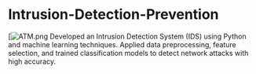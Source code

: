 # Intrusion-Detection-Prevention
[![ATM.png]([https://i.postimg.cc/CKj79Ybx/image-2025-06-18-140038081.pn](https://postimg.cc/XrtSmbRW)g)
Developed an Intrusion Detection System (IDS) using Python and machine learning techniques.
Applied data preprocessing, feature selection, and trained classification models to detect network attacks with high accuracy.
